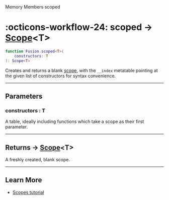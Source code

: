 <nav class="fusiondoc-api-breadcrumbs">
	<span>Memory</span>
	<span>Members</span>
	<span>scoped</span>
</nav>

<h1 class="fusiondoc-api-header" markdown>
	<span class="fusiondoc-api-icon" markdown>:octicons-workflow-24:</span>
	<span class="fusiondoc-api-name">scoped</span>
	<span class="fusiondoc-api-type">
		-> <a href="../../types/scope">Scope</a>&lt;T&gt;
	</span>
</h1>

```Lua
function Fusion.scoped<T>(
	constructors: T
): Scope<T>
```

Creates and returns a blank [scope](../../types/scope), with the `__index`
metatable pointing at the given list of constructors for syntax convenience.

-----

## Parameters

<h3 markdown>
	constructors
	<span class="fusiondoc-api-type">
		: T
	</span>
</h3>

A table, ideally including functions which take a scope as their first
parameter.

-----

<h2 markdown>
	Returns
	<span class="fusiondoc-api-type">
		-> <a href="../../types/scope">Scope</a>&lt;T&gt;
	</span>
</h2>

A freshly created, blank scope.

-----

## Learn More

- [Scopes tutorial](../../../../tutorials/fundamentals/scopes)